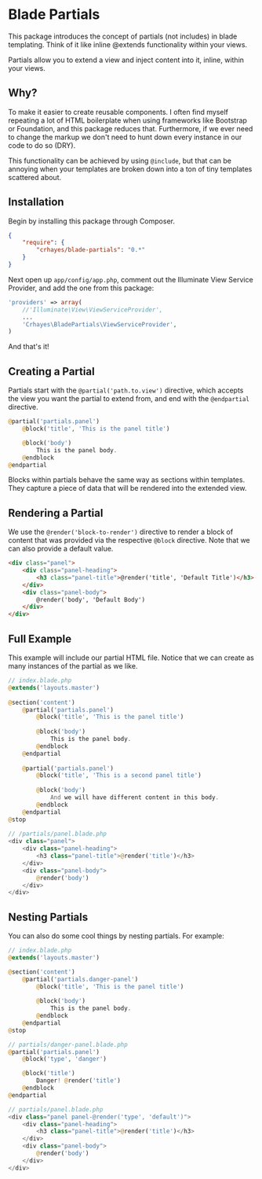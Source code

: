 Blade Partials
==============
This package introduces the concept of partials (not includes) in blade templating. Think of it like inline @extends functionality within your views.

Partials allow you to extend a view and inject content into it, inline, within your views.

Why?
---
To make it easier to create reusable components. I often find myself repeating a lot of HTML boilerplate when using frameworks like Bootstrap or Foundation, and this package reduces that. Furthermore, if we ever need to change the markup we don't need to hunt down every instance in our code to do so (DRY).

This functionality can be achieved by using `@include`, but that can be annoying when your templates are broken down into a ton of tiny templates scattered about.

Installation
------------
Begin by installing this package through Composer.

```json
{
    "require": {
        "crhayes/blade-partials": "0.*"
    }
}
```
Next open up `app/config/app.php`, comment out the Illuminate View Service Provider, and add the one from this package:
```php
'providers' => array(
    //'Illuminate\View\ViewServiceProvider',
    ...
    'Crhayes\BladePartials\ViewServiceProvider',
)
```

And that's it!

Creating a Partial
------------------
Partials start with the `@partial('path.to.view')` directive, which accepts the view you want the partial to extend from, and end with the `@endpartial` directive.

```php
@partial('partials.panel')
    @block('title', 'This is the panel title')

    @block('body')
        This is the panel body.
    @endblock
@endpartial
```

Blocks within partials behave the same way as sections within templates. They capture a piece of data that will be rendered into the extended view.

Rendering a Partial
-------------------
We use the `@render('block-to-render')` directive to render a block of content that was provided via the respective `@block` directive. Note that we can also provide a default value.

```html
<div class="panel">
    <div class="panel-heading">
        <h3 class="panel-title">@render('title', 'Default Title')</h3>
    </div>
    <div class="panel-body">
        @render('body', 'Default Body')
    </div>
</div> 
```

Full Example
------------
This example will include our partial HTML file. Notice that we can create as many instances of the partial as we like.

```php
// index.blade.php
@extends('layouts.master')
 
@section('content')
    @partial('partials.panel')
        @block('title', 'This is the panel title')
 
        @block('body')
            This is the panel body.
        @endblock
    @endpartial
    
    @partial('partials.panel')
        @block('title', 'This is a second panel title')
 
        @block('body')
            And we will have different content in this body.
        @endblock
    @endpartial
@stop
 
// /partials/panel.blade.php
<div class="panel">
    <div class="panel-heading">
        <h3 class="panel-title">@render('title')</h3>
    </div>
    <div class="panel-body">
        @render('body')
    </div>
</div> 
```

Nesting Partials
----------------
You can also do some cool things by nesting partials. For example:

```php
// index.blade.php
@extends('layouts.master')

@section('content')
    @partial('partials.danger-panel')
        @block('title', 'This is the panel title')
    
        @block('body')
            This is the panel body.
        @endblock
    @endpartial
@stop

// partials/danger-panel.blade.php
@partial('partials.panel')
    @block('type', 'danger')

    @block('title')
    	Danger! @render('title')
    @endblock
@endpartial

// partials/panel.blade.php
<div class="panel panel-@render('type', 'default')">
    <div class="panel-heading">
        <h3 class="panel-title">@render('title')</h3>
    </div>
    <div class="panel-body">
        @render('body')
    </div>
</div> 
```
